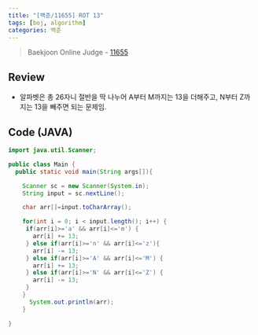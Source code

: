 ```yaml
---
title: "[백준/11655] ROT 13"
tags: [boj, algorithm]
categories: 백준
---
```


> Baekjoon Online Judge - [11655](https://www.acmicpc.net/problem/11655)

## Review

- 알파벳은 총 26자니 절반을 딱 나누어 A부터 M까지는 13을 더해주고, N부터 Z까지는 13을 빼주면 되는 문제임.

## Code (JAVA)

```java
import java.util.Scanner;

public class Main {
  public static void main(String args[]){

    Scanner sc = new Scanner(System.in);
    String input = sc.nextLine();

    char arr[]=input.toCharArray();

    for(int i = 0; i < input.length(); i++) {
     if(arr[i]>='a' && arr[i]<='m') {
       arr[i] += 13;
     } else if(arr[i]>='n' && arr[i]<='z'){
       arr[i] -= 13;
     } else if(arr[i]>='A' && arr[i]<='M') {
       arr[i] += 13;
     } else if(arr[i]>='N' && arr[i]<='Z') {
       arr[i] -= 13;
     }
    }
      System.out.println(arr);
    }

}
```

